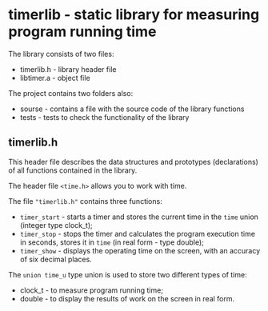 # timerlib - static library for measuring program running time

The library consists of two files:
* timerlib.h	- library header file
* libtimer.a	- object file

The project contains two folders also: 
* sourse	- contains a file with the source code of the library functions
* tests 	- tests to check the functionality of the library

## timerlib.h
This header file describes the data structures and prototypes (declarations) of all functions contained in the library.

The header file `<time.h>` allows you to work with time.

The file `"timerlib.h"` contains three functions:
* `timer_start`	- starts a timer and stores the current time in the `time` union (integer type clock_t);
* `timer_stop`	- stops the timer and calculates the program execution time in seconds, stores it in `time` (in real form - type double);
* `timer_show`	- displays the operating time on the screen, with an accuracy of six decimal places.

The `union time_u` type union is used to store two different types of time:
* clock_t	- to measure program running time;
* double	- to display the results of work on the screen in real form.
